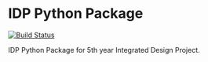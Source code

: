 # IDP Python Package

[![Build Status](https://travis-ci.com/username/projectname.svg?branch=master)](https://travis-ci.com/username/projectname)

IDP Python Package for 5th year Integrated Design Project.
